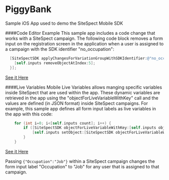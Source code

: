 # PiggyBank
Sample iOS App used to demo the SiteSpect Mobile SDK

####Code Editor Example
This sample app includes a code change that works with a SiteSpect campaign. The following code block removes a form input on the registration screen in the application when a user is assigned to a campaign with the SDK identifier "no_occupation":

```objective-c
  [SiteSpectSDK applyChangesForVariationGroupWithSDKIdentifier:@"no_occupation" baseline:nil changes:^{
    [self.inputs removeObjectAtIndex:5];
  }];
```
[See it Here](https://github.com/sitespect/piggybank/blob/master/PiggyBank/CreateAccountViewController.m#L59)

####Live Variables
Mobile Live Variables allows manging specific variables inside SiteSpect that are used within the app. These dynamic variables are retrieved in the app using the "objectForLiveVariableWithKey" call and the values are defined (in JSON format) inside SiteSpect campaigns.  For example, this sample app defines all form input labels as live variables in the app with this code:

```objective-c
    for (int i=0; i<[self.inputs count]; i++) {
        if ([SiteSpectSDK objectForLiveVariableWithKey:[self.inputs objectAtIndex:i]]) {
            [self.inputs setObject:[SiteSpectSDK objectForLiveVariableWithKey:[self.inputs objectAtIndex:i]] atIndexedSubscript:i];
        }
    }
```
[See it Here](https://github.com/sitespect/piggybank/blob/master/PiggyBank/CreateAccountViewController.m#L64)

Passing `{"Occupation":"Job"}` within a SiteSpect campaign changes the form input label "Occupation" to "Job" for any user that is assigned to that campaign.

